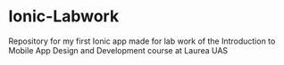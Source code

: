 # Ionic-Labwork
Repository for my first Ionic app made for lab work of the Introduction to Mobile App Design and Development course at Laurea UAS
